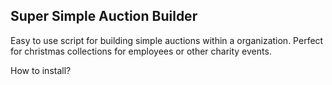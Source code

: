 Super Simple Auction Builder
--------------------------------

Easy to use script for building simple auctions within a organization. Perfect for
christmas collections for employees or other charity events.



How to install?
